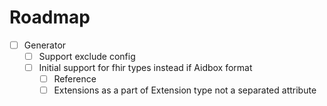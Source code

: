 # Roadmap

- [ ] Generator
  - [ ] Support exclude config 
  - [ ] Initial support for fhir types instead if Aidbox format
    - [ ] Reference
    - [ ] Extensions as a part of Extension type not a separated attribute
